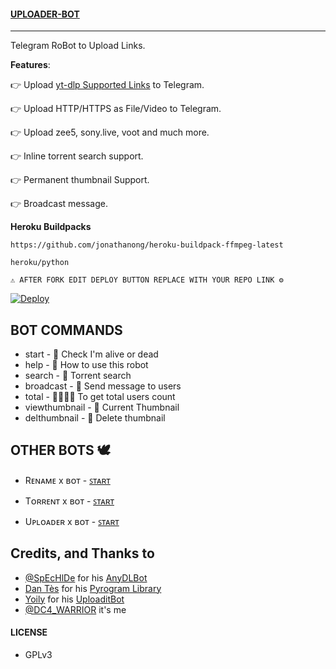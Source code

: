 #### [UPLOADER-BOT](https://t.me/uploader_x_bot)
---

Telegram RoBot to Upload Links.

**Features**:

👉 Upload [yt-dlp Supported Links](https://ytdl-org.github.io/youtube-dl/supportedsites.html) to Telegram.

👉 Upload HTTP/HTTPS as File/Video to Telegram.

👉 Upload zee5, sony.live, voot and much more.

👉 Inline torrent search support.

👉  Permanent thumbnail Support.

👉 Broadcast message.

**Heroku Buildpacks**
```
https://github.com/jonathanong/heroku-buildpack-ffmpeg-latest
```
```
heroku/python
```

```
⚠️ AFTER FORK EDIT DEPLOY BUTTON REPLACE WITH YOUR REPO LINK ⚙️
```

[![Deploy](https://www.herokucdn.com/deploy/button.svg)](https://www.heroku.com/deploy)

## BOT COMMANDS

* start - 👻 Check I'm alive or dead
* help - 📝 How to use this robot
* search - 🚸 Torrent search
* broadcast - 💌 Send message to users
* total - 👨‍👨‍👦‍👦 To get total users count
* viewthumbnail - 🌌 Current Thumbnail
* delthumbnail - 🎇 Delete thumbnail

## OTHER BOTS 🕊️

* Rᴇɴᴀᴍᴇ x ʙᴏᴛ  -  [ ꜱᴛᴀʀᴛ ](https://t.me/rename_x_bot)

* Tᴏʀʀᴇɴᴛ x ʙᴏᴛ  -  [ ꜱᴛᴀʀᴛ ](https://t.me/torrent_x_bot)

* Uᴘʟᴏᴀᴅᴇʀ x ʙᴏᴛ  -  [ ꜱᴛᴀʀᴛ ](https://t.me/uploader_x_bot)

## Credits, and Thanks to

* [@SpEcHlDe](https://t.me/ThankTelegram) for his [AnyDLBot](https://telegram.dog/AnyDLBot)
* [Dan Tès](https://t.me/haskell) for his [Pyrogram Library](https://github.com/pyrogram/pyrogram)
* [Yoily](https://t.me/YoilyL) for his [UploaditBot](https://telegram.dog/UploaditBot)
* [@DC4_WARRIOR](https://t.me/Space_X_bots) it's me
#### LICENSE
- GPLv3
